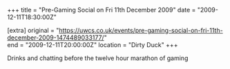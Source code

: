 +++
title = "Pre-Gaming Social on Fri 11th December 2009"
date = "2009-12-11T18:30:00Z"

[extra]
original = "https://uwcs.co.uk/events/pre-gaming-social-on-fri-11th-december-2009-1474489033177/"    
end = "2009-12-11T20:00:00Z"
location = "Dirty Duck"
+++

Drinks and chatting before the twelve hour marathon of gaming

